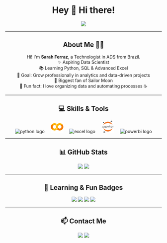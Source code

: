 <h1 align="center">Hey 👋 Hi there!</h1>
<div align="center">
  <img height="200" src="https://media1.giphy.com/media/v1.Y2lkPTc5MGI3NjExMDA1ZnlweGhrY2d3eXIweW01ZGs3YTR3Y3F5M3dmOXAxa3AzNnlwOCZlcD12MV9pbnRlcm5hbF9naWZfYnlfaWQmY3Q9Zw/0UcWwQreelWsR48UtD/giphy.gif"  />
</div>

---

<h2 align="center">About Me 🌙✨</h2>

<p align="center">
Hi! I'm <b>Sarah Ferraz</b>, a Technologist in ADS from Brazil.<br>
✨ Aspiring Data Scientist<br>
📚 Learning Python, SQL & Advanced Excel<br>
🎯 Goal: Grow professionally in analytics and data-driven projects<br>
🌸 Biggest fan of Sailor Moon<br>
🎲 Fun fact: I love organizing data and automating processes ☕
</p>

---

<h2 align="center">💻 Skills & Tools</h2>
<div align="center">
  <img src="https://cdn.jsdelivr.net/gh/devicons/devicon/icons/python/python-original.svg" height="40" alt="python logo"/>
  <img width="12"/>
  <img src="https://github.com/devicons/devicon/blob/v2.17.0/icons/googlecolab/googlecolab-original.svg" height="40" alt="googlecolab logo"/>
  <img width="12"/>
  <img src="https://github.com/sempostma/office365-icons/blob/master/svg/excel.svg" height="40" alt="excel logo"/>
  <img width="12"/>
  <img src="https://github.com/devicons/devicon/blob/v2.17.0/icons/jupyter/jupyter-original-wordmark.svg" height="40" alt="jupyter logo"/>
  <img width="12"/>
  <img src="https://github.com/microsoft/PowerBI-Icons/blob/main/SVG/Power-BI.svg" height="40" alt="powerbi logo"/>
</div>

---

<h2 align="center">📊 GitHub Stats</h2>
<div align="center">
  <img height="150em" src="https://github-readme-stats.vercel.app/api?username=sarahferraz&show_icons=true&theme=radical&hide_border=true&count_private=true"/>
  <img height="150em" src="https://github-readme-stats.vercel.app/api/top-langs/?username=sarahferraz&layout=compact&langs_count=5&theme=radical&hide_border=true"/>
</div>

---

<h2 align="center">🌱 Learning & Fun Badges</h2>
<p align="center">
  <img src="https://img.shields.io/badge/Python-learning-blue?style=for-the-badge&logo=python&logoColor=white"/>
  <img src="https://img.shields.io/badge/SQL-learning-orange?style=for-the-badge&logo=sqlite&logoColor=white"/>
  <img src="https://img.shields.io/badge/PowerBI-learning-yellow?style=for-the-badge&logo=microsoft-power-bi&logoColor=white"/>
  <img src="https://img.shields.io/badge/Sailor_Moon-🌙-pink?style=for-the-badge"/>
</p>

---

<h2 align="center">📫 Contact Me</h2>
<p align="center">
  <a href="mailto:sarah.guttemberg@hotmail.com"><img src="https://img.shields.io/badge/Email-D14836?style=for-the-badge&logo=gmail&logoColor=white"/></a>
  <a href="https://www.linkedin.com/in/sarahferraz/"><img src="https://img.shields.io/badge/LinkedIn-0A66C2?style=for-the-badge&logo=linkedin&logoColor=white"/></a>
</p>
